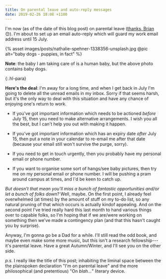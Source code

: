 ```yaml
---
title: On parental leave and auto-reply messages
date: 2019-02-26 18:08 +1100
---
```


I'm now (as of the date of this blog post) on parental leave ([thanks,
Brian](http://www.anu.edu.au/news/all-news/anu-announces-major-expansion-of-parental-leave)
😊). I'm about to set up an email auto-reply which will guard my work email
address until 15 July.

{% asset images/posts/nathalie-spehner-1338356-unsplash.jpg @pic alt="baby dogs - puppies, in fact" %}

**Note**: the baby I am taking care of is a human baby, but the above photo
contains baby dogs.

{:.hl-para}

**Here's the deal**: I'm away for a long time, and when I get back in July I'm
going to delete all the unread emails in my inbox. Sorry if that seems harsh,
but it's the only way to deal with this situation and have any chance of
enjoying one's return to work.

- If you've got important information which needs to be actioned *before* July
  15, then you need to make alternative arrangements. I wish you all the best,
  but I can't help you out with making it happen.

- If you've got important information which has an expiry date *after* July 15,
  then put a note in your calendar to re-email me after that date (because your
  email still won't survive the purge, sorry).

- If you need to get in touch urgently, then you probably have my personal email
  or phone number.

- If you want to organise some sort of hangs/see baby pictures, then try me on
  my personal email or phone number. I will be pushing a pram around campus at
  times, and I'd be keen to catch up.

*But doesn't that mean you'll miss a bunch of fantastic opportunities and/or let
a bunch of folks down?* Well, maybe. On the first point, I already feel
overwhelmed (at times) by the amount of stuff on my to-do list, so any natural
pruning of that which occurs is actually kindof appealing. And on the second
point I've tried really hard this last month to hand various things over to
capable folks, so I'm hoping that if we are/were working on something then we've
made a contingency plan (and that this hasn't caught you by surprise).

Anyway, I'm gonna go be a Dad for a while. I'll still read the odd book, and
maybe even make some more music, but this isn't a research fellowship---it's
parental leave. Have a great Autumn/Winter, and I'll see you on the other side.

*p.s.* I really like the title of this post; inhabiting the liminal space
between the the plainspoken declaration "I'm on parental leave" and the more
philosophical (and pretentious) "On *blah...*" literary device.
